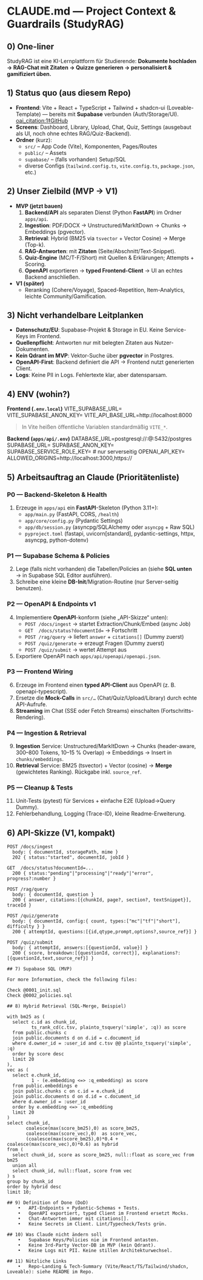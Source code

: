 # CLAUDE.md — Project Context & Guardrails (StudyRAG)

## 0) One-liner

StudyRAG ist eine KI-Lernplattform für Studierende: **Dokumente hochladen → RAG-Chat mit Zitaten → Quizze generieren → personalisiert & gamifiziert üben.**

## 1) Status quo (aus diesem Repo)

- **Frontend**: Vite + React + TypeScript + Tailwind + shadcn-ui (Loveable-Template) — bereits mit **Supabase** verbunden (Auth/Storage/UI). [oai_citation:1‡GitHub](https://github.com/maierautomations/study-forge-95)
- **Screens**: Dashboard, Library, Upload, Chat, Quiz, Settings (ausgebaut als UI, noch ohne echtes RAG/Quiz-Backend).
- **Ordner** (kurz):
  - `src/` – App Code (Vite), Komponenten, Pages/Routes
  - `public/` – Assets
  - `supabase/` – (falls vorhanden) Setup/SQL
  - diverse Configs (`tailwind.config.ts`, `vite.config.ts`, `package.json`, etc.)

## 2) Unser Zielbild (MVP → V1)

- **MVP (jetzt bauen)**
  1. **Backend/API** als separaten Dienst (Python **FastAPI**) im Ordner `apps/api`.
  2. **Ingestion**: PDF/DOCX → Unstructured/MarkItDown → Chunks → Embeddings (pgvector).
  3. **Retrieval**: Hybrid (BM25 via `tsvector` + Vector Cosine) → Merge (Top-k).
  4. **RAG-Antworten**: mit **Zitaten** (Seite/Abschnitt/Text-Snippet).
  5. **Quiz-Engine** (MC/T-F/Short) mit Quellen & Erklärungen; Attempts + Scoring.
  6. **OpenAPI** exportieren → **typed Frontend-Client** → UI an echtes Backend anschließen.
- **V1 (später)**
  - Reranking (Cohere/Voyage), Spaced-Repetition, Item-Analytics, leichte Community/Gamification.

## 3) Nicht verhandelbare Leitplanken

- **Datenschutz/EU**: Supabase-Projekt & Storage in EU. Keine Service-Keys im Frontend.
- **Quellenpflicht**: Antworten nur mit belegten Zitaten aus Nutzer-Dokumenten.
- **Kein Qdrant im MVP**: Vektor-Suche über **pgvector** in Postgres.
- **OpenAPI-First**: Backend definiert die API → Frontend nutzt generierten Client.
- **Logs**: Keine PII in Logs. Fehlertexte klar, aber datensparsam.

## 4) ENV (wohin?)

**Frontend (`.env.local`)**
VITE_SUPABASE_URL=
VITE_SUPABASE_ANON_KEY=
VITE_API_BASE_URL=http://localhost:8000

> In Vite heißen öffentliche Variablen standardmäßig `VITE_*`.

**Backend (`apps/api/.env`)**
DATABASE_URL=postgresql://:@:5432/postgres
SUPABASE_URL=
SUPABASE_ANON_KEY=
SUPABASE_SERVICE_ROLE_KEY= # nur serverseitig
OPENAI_API_KEY=
ALLOWED_ORIGINS=http://localhost:3000,https://

## 5) Arbeitsauftrag an Claude (Prioritätenliste)

### P0 — Backend-Skeleton & Health

1. Erzeuge in `apps/api` ein **FastAPI**-Skeleton (Python 3.11+):
   - `app/main.py` (FastAPI, CORS, `/health`)
   - `app/core/config.py` (Pydantic Settings)
   - `app/db/session.py` (asyncpg/SQLAlchemy oder `asyncpg` + Raw SQL)
   - `pyproject.toml` (fastapi, uvicorn[standard], pydantic-settings, httpx, asyncpg, python-dotenv)

### P1 — Supabase Schema & Policies

2. Lege (falls nicht vorhanden) die Tabellen/Policies an (siehe **SQL unten** → in Supabase SQL Editor ausführen).
3. Schreibe eine kleine **DB-Init**/Migration-Routine (nur Server-seitig benutzen).

### P2 — OpenAPI & Endpoints v1

4. Implementiere **OpenAPI**-konform (siehe „API-Skizze“ unten):
   - `POST /docs/ingest` → startet Extraction/Chunk/Embed (async Job)
   - `GET  /docs/status?documentId=` → Fortschritt
   - `POST /rag/query` → liefert `answer` + `citations[]` (Dummy zuerst)
   - `POST /quiz/generate` → erzeugt Fragen (Dummy zuerst)
   - `POST /quiz/submit` → wertet Attempt aus
5. Exportiere OpenAPI nach `apps/api/openapi/openapi.json`.

### P3 — Frontend Wiring

6. Erzeuge im Frontend einen **typed API-Client** aus OpenAPI (z. B. openapi-typescript).
7. Ersetze die **Mock-Calls** in `src/…` (Chat/Quiz/Upload/Library) durch echte API-Aufrufe.
8. **Streaming** im Chat (SSE oder Fetch Streams) einschalten (Fortschritts-Rendering).

### P4 — Ingestion & Retrieval

9. **Ingestion** Service: Unstructured/MarkItDown → Chunks (header-aware, 300–800 Tokens, 10–15 % Overlap) → Embeddings → Insert in `chunks/embeddings`.
10. **Retrieval** Service: BM25 (tsvector) + Vector (cosine) → **Merge** (gewichtetes Ranking). Rückgabe inkl. `source_ref`.

### P5 — Cleanup & Tests

11. Unit-Tests (pytest) für Services + einfache E2E (Upload→Query Dummy).
12. Fehlerbehandlung, Logging (Trace-ID), kleine Readme-Erweiterung.

## 6) API-Skizze (V1, kompakt)

```http
POST /docs/ingest
  body: { documentId, storagePath, mime }
  202 { status:"started", documentId, jobId }

GET  /docs/status?documentId=...
  200 { status:"pending"|"processing"|"ready"|"error", progress?:number }

POST /rag/query
  body: { documentId, question }
  200 { answer, citations:[{chunkId, page?, section?, textSnippet}], traceId }

POST /quiz/generate
  body: { documentId, config:{ count, types:["mc"|"tf"|"short"], difficulty } }
  200 { attemptId, questions:[{id,qtype,prompt,options?,source_ref}] }

POST /quiz/submit
  body: { attemptId, answers:[{questionId, value}] }
  200 { score, breakdown:[{questionId, correct}], explanations?:[{questionId,text,source_ref}] }

## 7) Supabase SQL (MVP)

For more Information, check the following files:

Check @0001_init.sql
Check @0002_policies.sql

## 8) Hybrid Retrieval (SQL-Merge, Beispiel)

with bm25 as (
  select c.id as chunk_id,
         ts_rank_cd(c.tsv, plainto_tsquery('simple', :q)) as score
  from public.chunks c
  join public.documents d on d.id = c.document_id
  where d.owner_id = :user_id and c.tsv @@ plainto_tsquery('simple', :q)
  order by score desc
  limit 20
),
vec as (
  select e.chunk_id,
         1 - (e.embedding <=> :q_embedding) as score
  from public.embeddings e
  join public.chunks c on c.id = e.chunk_id
  join public.documents d on d.id = c.document_id
  where d.owner_id = :user_id
  order by e.embedding <=> :q_embedding
  limit 20
)
select chunk_id,
       coalesce(max(score_bm25),0) as score_bm25,
       coalesce(max(score_vec),0)  as score_vec,
       (coalesce(max(score_bm25),0)*0.4 + coalesce(max(score_vec),0)*0.6) as hybrid
from (
  select chunk_id, score as score_bm25, null::float as score_vec from bm25
  union all
  select chunk_id, null::float, score from vec
) s
group by chunk_id
order by hybrid desc
limit 10;

## 9) Definition of Done (DoD)
	•	API-Endpoints + Pydantic-Schemas + Tests.
	•	OpenAPI exportiert, typed Client im Frontend ersetzt Mocks.
	•	Chat-Antworten immer mit citations[].
	•	Keine Secrets im Client. Lint/Typecheck/Tests grün.

## 10) Was Claude nicht ändern soll
	•	Supabase Keys/Policies nie im Frontend antasten.
	•	Keine 3rd-Party Vector-DB im MVP (kein Qdrant).
	•	Keine Logs mit PII. Keine stillen Architekturwechsel.

## 11) Nützliche Links
	•	Repo-Landing & Tech-Summary (Vite/React/TS/Tailwind/shadcn, Loveable): siehe README im Repo.
```
